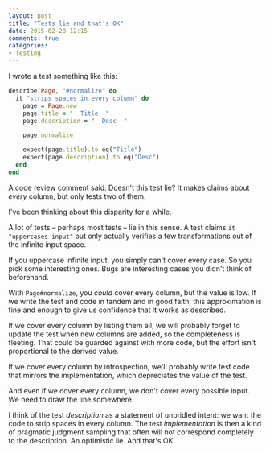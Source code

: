 ```yaml
---
layout: post
title: "Tests lie and that's OK"
date: 2015-02-28 12:15
comments: true
categories:
- Testing
---
```


I wrote a test something like this:

```ruby linenos:false
describe Page, "#normalize" do
  it "strips spaces in every column" do
    page = Page.new
    page.title = "  Title  "
    page.description = "  Desc  "

    page.normalize

    expect(page.title).to eq("Title")
    expect(page.description).to eq("Desc")
  end
end
```

A code review comment said: Doesn't this test lie? It makes claims about *every* column, but only tests two of them.

I've been thinking about this disparity for a while.

A lot of tests – perhaps most tests – lie in this sense. A test claims `it "uppercases input"` but only actually verifies a few transformations out of the infinite input space.

If you uppercase infinite input, you simply can't cover every case. So you pick some interesting ones. Bugs are interesting cases you didn't think of beforehand.

With `Page#normalize`, you *could* cover every column, but the value is low. If we write the test and code in tandem and in good faith, this approximation is fine and enough to give us confidence that it works as described.

If we cover every column by listing them all, we will probably forget to update the test when new columns are added, so the completeness is fleeting. That could be guarded against with more code, but the effort isn't proportional to the derived value.

If we cover every column by introspection, we'll probably write test code that mirrors the implementation, which depreciates the value of the test.

And even if we cover every column, we don't cover every possible input. We need to draw the line somewhere.

I think of the test *description* as a statement of unbridled intent: we want the code to strip spaces in every column. The test *implementation* is then a kind of pragmatic judgment sampling that often will not correspond completely to the description. An optimistic lie. And that's OK.
